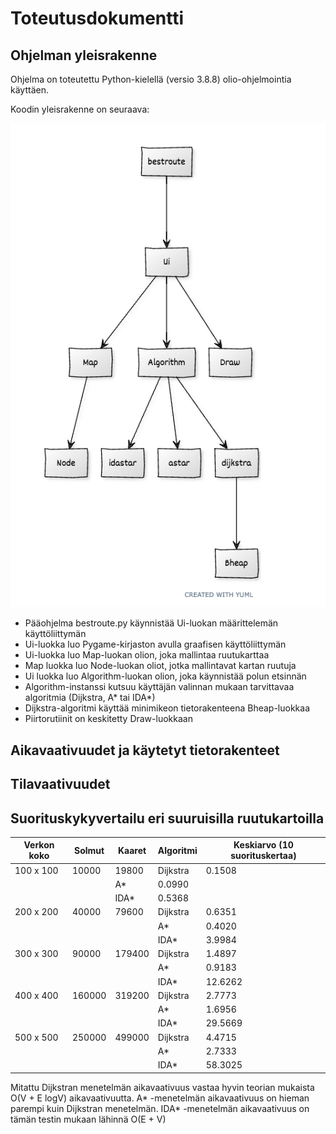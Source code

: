 # Toteutusdokumentti

## Ohjelman yleisrakenne

Ohjelma on toteutettu Python-kielellä (versio 3.8.8) olio-ohjelmointia käyttäen.  

Koodin yleisrakenne on seuraava:

<img src="/dokumentaatio/png/uml-kaavio.png" width="750">

- Pääohjelma bestroute.py käynnistää Ui-luokan määrittelemän käyttöliittymän
- Ui-luokka luo Pygame-kirjaston avulla graafisen käyttöliittymän
- Ui-luokka luo Map-luokan olion, joka mallintaa ruutukarttaa
- Map luokka luo Node-luokan oliot, jotka mallintavat kartan ruutuja
- Ui luokka luo Algorithm-luokan olion, joka käynnistää polun etsinnän
- Algorithm-instanssi kutsuu käyttäjän valinnan mukaan tarvittavaa algoritmia (Dijkstra, A* tai IDA*)
- Dijkstra-algoritmi käyttää minimikeon tietorakenteena Bheap-luokkaa
- Piirtorutiinit on keskitetty Draw-luokkaan

## Aikavaativuudet ja käytetyt tietorakenteet

## Tilavaativuudet

## Suorituskykyvertailu eri suuruisilla ruutukartoilla

Verkon koko | Solmut | Kaaret | Algoritmi | Keskiarvo (10 suorituskertaa)|
--------|--------|--------|-------------|-------------|
100 x 100 | 10000 | 19800 | Dijkstra | 0.1508 |
 | | | A\* | 0.0990 |
 | | | IDA\* | 0.5368 |
200 x 200 | 40000 | 79600 | Dijkstra | 0.6351 |
          |       |       |  A\*     | 0.4020 |
          |       |       |  IDA\*   | 3.9984 |
300 x 300 | 90000 | 179400 | Dijkstra | 1.4897 |
          |       |        |  A\*     | 0.9183 |
          |       |        |  IDA\*   | 12.6262 |
400 x 400 | 160000 | 319200 | Dijkstra | 2.7773 |
          |        |       |  A\*      | 1.6956 |
          |        |       |  IDA\*    | 29.5669 |
500 x 500 | 250000 | 499000 | Dijkstra | 4.4715  |
          |        |        |  A\*     | 2.7333  |
          |        |        |  IDA\*   | 58.3025 |
          
Mitattu Dijkstran menetelmän aikavaativuus vastaa hyvin teorian mukaista O(V + E logV) aikavaativuutta.  A\* -menetelmän aikavaativuus on hieman parempi kuin Dijkstran menetelmän.  IDA\* -menetelmän aikavaativuus on tämän testin mukaan lähinnä O(E + V)

